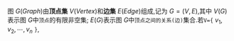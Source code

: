 图 $G(Graph)$由**顶点集** $V(Vertex)$和**边集** $E(Edge)$组成,记为 $G=(V,E)$,其中 $V(G)$表示图 $G$中`顶点`的有限非空集; $E(G)$表示图 $G$中`顶点之间的关系(边)`集合.若`V={` $v_1,v_2,\cdots,v_n$ `}`,